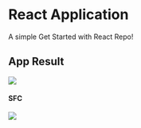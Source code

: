 # React Application

A simple Get Started with React Repo!

## App Result

<img src="https://user-images.githubusercontent.com/58719230/87876866-79c13900-c9f8-11ea-891d-6b74ea53c3a3.png">

#### SFC

<img src="https://user-images.githubusercontent.com/58719230/87902846-3f977c00-ca78-11ea-987b-b58b3497b73a.png">


